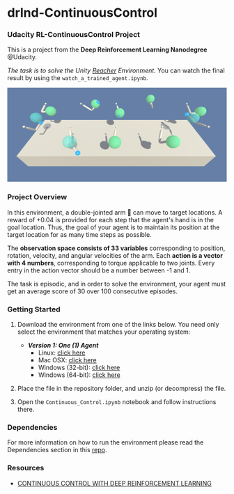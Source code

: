 # drlnd-ContinuousControl

### Udacity RL-ContinuousControl Project

This is a project from the **Deep Reinforcement Learning Nanodegree** @Udacity. 

_The task is to solve the Unity [Reacher](https://github.com/Unity-Technologies/ml-agents/blob/master/docs/Learning-Environment-Examples.md#reacher) Environment._
You can watch the final result by using the `watch_a_trained_agent.ipynb`.

![](/pictures/reacher.png)


### Project Overview
In this environment, a double-jointed arm :muscle: can move to target locations. A reward of +0.04 is provided for each step that the agent's hand is in the goal location. Thus, the goal of your agent is to maintain its position at the target location for as many time steps as possible.

The **observation space consists of 33 variables** corresponding to position, rotation, velocity, and angular velocities of the arm. Each **action is a vector with 4 numbers**, corresponding to torque applicable to two joints. Every entry in the action vector should be a number between -1 and 1.

The task is episodic, and in order to solve the environment, your agent must get an average score of 30 over 100 consecutive episodes.

### Getting Started

1. Download the environment from one of the links below.  You need only select the environment that matches your operating system:
    - **_Version 1: One (1) Agent_**
        - Linux: [click here](https://s3-us-west-1.amazonaws.com/udacity-drlnd/P2/Reacher/one_agent/Reacher_Linux.zip)
        - Mac OSX: [click here](https://s3-us-west-1.amazonaws.com/udacity-drlnd/P2/Reacher/one_agent/Reacher.app.zip)
        - Windows (32-bit): [click here](https://s3-us-west-1.amazonaws.com/udacity-drlnd/P2/Reacher/one_agent/Reacher_Windows_x86.zip)
        - Windows (64-bit): [click here](https://s3-us-west-1.amazonaws.com/udacity-drlnd/P2/Reacher/one_agent/Reacher_Windows_x86_64.zip)

2. Place the file in the repository folder, and unzip (or decompress) the file. 

3. Open the `Continuous_Control.ipynb` notebook and follow instructions there.


### Dependencies
For more information on how to run the environment please read the Dependencies section in this [repo](https://github.com/udacity/deep-reinforcement-learning#dependencies).

### Resources

- [CONTINUOUS CONTROL WITH DEEP REINFORCEMENT LEARNING](https://arxiv.org/pdf/1509.02971.pdf)
